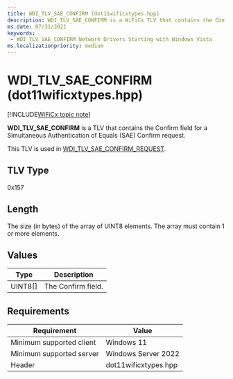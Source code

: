 ```yaml
---
title: WDI_TLV_SAE_CONFIRM (dot11wificxtypes.hpp)
description: WDI_TLV_SAE_CONFIRM is a WiFiCx TLV that contains the Confirm field for a SAE Confirm request.
ms.date: 07/31/2021
keywords:
 - WDI_TLV_SAE_CONFIRM Network Drivers Starting with Windows Vista
ms.localizationpriority: medium
---
```


# WDI_TLV_SAE_CONFIRM (dot11wificxtypes.hpp)

[!INCLUDE[WiFiCx topic note](../includes/wificx-version-warning.md)]

**WDI_TLV_SAE_CONFIRM** is a TLV that contains the Confirm field for a Simultaneous Authentication of Equals (SAE) Confirm request.

This TLV is used in [WDI_TLV_SAE_CONFIRM_REQUEST](wdi-tlv-sae-confirm-request.md).

## TLV Type

0x157

## Length

The size (in bytes) of the array of UINT8 elements. The array must contain 1 or more elements.

## Values

| Type | Description |
| --- | --- |
| UINT8[] | The Confirm field. |

## Requirements

|Requirement|Value|
|--- |--- |
|Minimum supported client|Windows 11|
|Minimum supported server|Windows Server 2022|
|Header|dot11wificxtypes.hpp|
